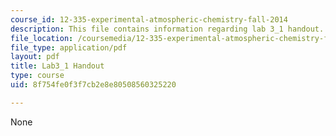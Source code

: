 ```yaml
---
course_id: 12-335-experimental-atmospheric-chemistry-fall-2014
description: This file contains information regarding lab 3_1 handout.
file_location: /coursemedia/12-335-experimental-atmospheric-chemistry-fall-2014/8f754fe0f3f7cb2e8e80508560325220_MIT12_335F14_Lab3_1.pdf
file_type: application/pdf
layout: pdf
title: Lab3_1 Handout
type: course
uid: 8f754fe0f3f7cb2e8e80508560325220

---
```

None